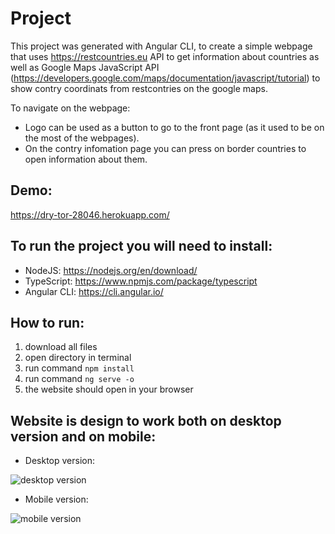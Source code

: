 # Project
This project was generated with Angular CLI, to create a simple webpage that uses https://restcountries.eu API to get information about countries as well as Google Maps JavaScript API (https://developers.google.com/maps/documentation/javascript/tutorial) to show contry coordinats from restcontries on the google maps.

To navigate on the webpage:
* Logo can be used as a button to go to the front page (as it used to be on the most of the webpages).
* On the contry infomation page you can press on border countries to open information about them.

## Demo:
https://dry-tor-28046.herokuapp.com/

## To run the project you will need to install:
* NodeJS: https://nodejs.org/en/download/
* TypeScript: https://www.npmjs.com/package/typescript
* Angular CLI: https://cli.angular.io/

## How to run:
1. 	download all files
2. 	open directory in terminal
3. 	run command `npm install`
4. 	run command `ng serve -o`
5. 	the website should open in your browser

## Website is design to work both on desktop version and on mobile:
* Desktop version:

![desktop version](http://artiom.no/images/oslomet/screenshot/desktop.gif)
* Mobile version:

![mobile version](http://artiom.no/images/oslomet/screenshot/mobile.gif)
